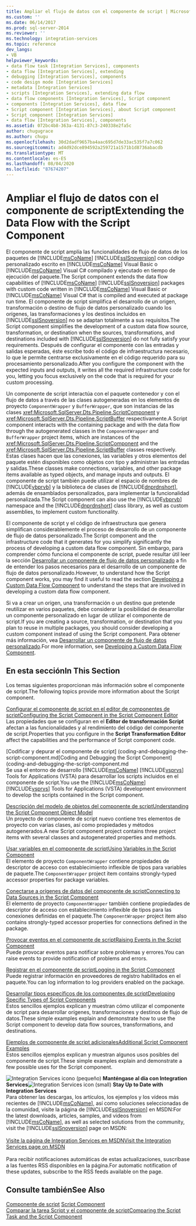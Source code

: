 ```yaml
---
title: Ampliar el flujo de datos con el componente de script | Microsoft Docs
ms.custom: ''
ms.date: 06/14/2017
ms.prod: sql-server-2014
ms.reviewer: ''
ms.technology: integration-services
ms.topic: reference
dev_langs:
- VB
helpviewer_keywords:
- data flow task [Integration Services], components
- data flow [Integration Services], extending
- debugging [Integration Services], components
- code design mode [Integration Services]
- metadata [Integration Services]
- scripts [Integration Services], extending data flow
- data flow components [Integration Services], Script component
- components [Integration Services], data flow
- Script component [Integration Services], about Script component
- Script component [Integration Services]
- data flow [Integration Services], components
ms.assetid: 072bc4b8-363a-4131-87c3-240338e2fa5c
author: chugugrace
ms.author: chugu
ms.openlocfilehash: 30d2dadf9657ba4aac695d7de33ac535f7a7c062
ms.sourcegitcommit: ad4d92dce894592a259721a1571b1d8736abacdb
ms.translationtype: MT
ms.contentlocale: es-ES
ms.lasthandoff: 08/04/2020
ms.locfileid: "87674207"
---
```

# <a name="extending-the-data-flow-with-the-script-component"></a><span data-ttu-id="2784d-102">Ampliar el flujo de datos con el componente de script</span><span class="sxs-lookup"><span data-stu-id="2784d-102">Extending the Data Flow with the Script Component</span></span>
  <span data-ttu-id="2784d-103">El componente de script amplía las funcionalidades de flujo de datos de los paquetes de [!INCLUDE[msCoName](../../../includes/msconame-md.md)] [!INCLUDE[ssISnoversion](../../../includes/ssisnoversion-md.md)] con código personalizado escrito en [!INCLUDE[msCoName](../../../includes/msconame-md.md)] Visual Basic o [!INCLUDE[msCoName](../../../includes/msconame-md.md)] Visual C# compilado y ejecutado en tiempo de ejecución del paquete.</span><span class="sxs-lookup"><span data-stu-id="2784d-103">The Script component extends the data flow capabilities of [!INCLUDE[msCoName](../../../includes/msconame-md.md)] [!INCLUDE[ssISnoversion](../../../includes/ssisnoversion-md.md)] packages with custom code written in [!INCLUDE[msCoName](../../../includes/msconame-md.md)] Visual Basic or [!INCLUDE[msCoName](../../../includes/msconame-md.md)] Visual C# that is compiled and executed at package run time.</span></span> <span data-ttu-id="2784d-104">El componente de script simplifica el desarrollo de un origen, transformación o destino de flujo de datos personalizado cuando los orígenes, las transformaciones y los destinos incluidos en [!INCLUDE[ssISnoversion](../../../includes/ssisnoversion-md.md)] no se adaptan totalmente a sus requisitos.</span><span class="sxs-lookup"><span data-stu-id="2784d-104">The Script component simplifies the development of a custom data flow source, transformation, or destination when the sources, transformations, and destinations included with [!INCLUDE[ssISnoversion](../../../includes/ssisnoversion-md.md)] do not fully satisfy your requirements.</span></span> <span data-ttu-id="2784d-105">Después de configurar el componente con las entradas y salidas esperadas, éste escribe todo el código de infraestructura necesario, lo que le permite centrarse exclusivamente en el código requerido para su procesamiento personalizado.</span><span class="sxs-lookup"><span data-stu-id="2784d-105">After you configure the component with the expected inputs and outputs, it writes all the required infrastructure code for you, letting you focus exclusively on the code that is required for your custom processing.</span></span>  
  
 <span data-ttu-id="2784d-106">Un componente de script interactúa con el paquete contenedor y con el flujo de datos a través de las clases autogeneradas en los elementos de proyecto `ComponentWrapper` y `BufferWrapper`, que son instancias de las clases <xref:Microsoft.SqlServer.Dts.Pipeline.ScriptComponent> y <xref:Microsoft.SqlServer.Dts.Pipeline.ScriptBuffer> respectivamente.</span><span class="sxs-lookup"><span data-stu-id="2784d-106">A Script component interacts with the containing package and with the data flow through the autogenerated classes in the `ComponentWrapper` and `BufferWrapper` project items, which are instances of the <xref:Microsoft.SqlServer.Dts.Pipeline.ScriptComponent> and the <xref:Microsoft.SqlServer.Dts.Pipeline.ScriptBuffer> classes respectively.</span></span> <span data-ttu-id="2784d-107">Estas clases hacen que las conexiones, las variables y otros elementos del paquete estén disponibles como objetos con tipo y administran las entradas y salidas.</span><span class="sxs-lookup"><span data-stu-id="2784d-107">These classes make connections, variables, and other package items available as typed objects, and manage inputs and outputs.</span></span> <span data-ttu-id="2784d-108">El componente de script también puede utilizar el espacio de nombres de [!INCLUDE[vbprvb](../../../includes/vbprvb-md.md)] y la biblioteca de clases de [!INCLUDE[dnprdnshort](../../../includes/dnprdnshort-md.md)], además de ensamblados personalizados, para implementar la funcionalidad personalizada.</span><span class="sxs-lookup"><span data-stu-id="2784d-108">The Script component can also use the [!INCLUDE[vbprvb](../../../includes/vbprvb-md.md)] namespace and the [!INCLUDE[dnprdnshort](../../../includes/dnprdnshort-md.md)] class library, as well as custom assemblies, to implement custom functionality.</span></span>  
  
 <span data-ttu-id="2784d-109">El componente de script y el código de infraestructura que genera simplifican considerablemente el proceso de desarrollo de un componente de flujo de datos personalizado.</span><span class="sxs-lookup"><span data-stu-id="2784d-109">The Script component and the infrastructure code that it generates for you simplify significantly the process of developing a custom data flow component.</span></span> <span data-ttu-id="2784d-110">Sin embargo, para comprender cómo funciona el componente de script, puede resultar útil leer la sección [Desarrollar un componente de flujo de datos personalizado](../../extending-packages-custom-objects/data-flow/developing-a-custom-data-flow-component.md) a fin de entender los pasos necesarios para el desarrollo de un componente de flujo de datos personalizado.</span><span class="sxs-lookup"><span data-stu-id="2784d-110">However, to understand how the Script component works, you may find it useful to read the section [Developing a Custom Data Flow Component](../../extending-packages-custom-objects/data-flow/developing-a-custom-data-flow-component.md) to understand the steps that are involved in developing a custom data flow component.</span></span>  
  
 <span data-ttu-id="2784d-111">Si va a crear un origen, una transformación o un destino que pretende reutilizar en varios paquetes, debe considerar la posibilidad de desarrollar un componente personalizado en lugar de utilizar el componente de script.</span><span class="sxs-lookup"><span data-stu-id="2784d-111">If you are creating a source, transformation, or destination that you plan to reuse in multiple packages, you should consider developing a custom component instead of using the Script component.</span></span> <span data-ttu-id="2784d-112">Para obtener más información, vea [Desarrollar un componente de flujo de datos personalizado](../../extending-packages-custom-objects/data-flow/developing-a-custom-data-flow-component.md).</span><span class="sxs-lookup"><span data-stu-id="2784d-112">For more information, see [Developing a Custom Data Flow Component](../../extending-packages-custom-objects/data-flow/developing-a-custom-data-flow-component.md).</span></span>  
  
## <a name="in-this-section"></a><span data-ttu-id="2784d-113">En esta sección</span><span class="sxs-lookup"><span data-stu-id="2784d-113">In This Section</span></span>  
 <span data-ttu-id="2784d-114">Los temas siguientes proporcionan más información sobre el componente de script.</span><span class="sxs-lookup"><span data-stu-id="2784d-114">The following topics provide more information about the Script component.</span></span>  
  
 [<span data-ttu-id="2784d-115">Configurar el componente de script en el editor de componentes de script</span><span class="sxs-lookup"><span data-stu-id="2784d-115">Configuring the Script Component in the Script Component Editor</span></span>](configuring-the-script-component-in-the-script-component-editor.md)  
 <span data-ttu-id="2784d-116">Las propiedades que se configuran en el **Editor de transformación Script** afectan a las funcionalidades y al rendimiento del código del componente de script.</span><span class="sxs-lookup"><span data-stu-id="2784d-116">Properties that you configure in the **Script Transformation Editor** affect the capabilities and the performance of Script component code.</span></span>  
  
 <span data-ttu-id="2784d-117">[Codificar y depurar el componente de script] (coding-and-debugging-the-script-component.md</span><span class="sxs-lookup"><span data-stu-id="2784d-117">[Coding and Debugging the Script Component](coding-and-debugging-the-script-component.md</span></span>  
 <span data-ttu-id="2784d-118">Se usa el entorno de desarrollo [!INCLUDE[msCoName](../../../includes/msconame-md.md)] [!INCLUDE[vsprvs](../../../includes/vsprvs-md.md)] Tools for Applications (VSTA) para desarrollar los scripts incluidos en el componente de script.</span><span class="sxs-lookup"><span data-stu-id="2784d-118">You use the [!INCLUDE[msCoName](../../../includes/msconame-md.md)] [!INCLUDE[vsprvs](../../../includes/vsprvs-md.md)] Tools for Applications (VSTA) development environment to develop the scripts contained in the Script component.</span></span>  
  
 [<span data-ttu-id="2784d-119">Descripción del modelo de objetos del componente de script</span><span class="sxs-lookup"><span data-stu-id="2784d-119">Understanding the Script Component Object Model</span></span>](understanding-the-script-component-object-model.md)  
 <span data-ttu-id="2784d-120">Un proyecto de componente de script nuevo contiene tres elementos de proyecto con varias clases, así como propiedades y métodos autogenerados.</span><span class="sxs-lookup"><span data-stu-id="2784d-120">A new Script component project contains three project items with several classes and autogenerated properties and methods.</span></span>  
  
 [<span data-ttu-id="2784d-121">Usar variables en el componente de script</span><span class="sxs-lookup"><span data-stu-id="2784d-121">Using Variables in the Script Component</span></span>](using-variables-in-the-script-component.md)  
 <span data-ttu-id="2784d-122">El elemento de proyecto `ComponentWrapper` contiene propiedades de descriptor de acceso con establecimiento inflexible de tipos para variables de paquete.</span><span class="sxs-lookup"><span data-stu-id="2784d-122">The `ComponentWrapper` project item contains strongly-typed accessor properties for package variables.</span></span>  
  
 [<span data-ttu-id="2784d-123">Conectarse a orígenes de datos del componente de script</span><span class="sxs-lookup"><span data-stu-id="2784d-123">Connecting to Data Sources in the Script Component</span></span>](connecting-to-data-sources-in-the-script-component.md)  
 <span data-ttu-id="2784d-124">El elemento de proyecto `ComponentWrapper` también contiene propiedades de descriptor de acceso con establecimiento inflexible de tipos para las conexiones definidas en el paquete.</span><span class="sxs-lookup"><span data-stu-id="2784d-124">The `ComponentWrapper` project item also contains strongly-typed accessor properties for connections defined in the package.</span></span>  
  
 [<span data-ttu-id="2784d-125">Provocar eventos en el componente de script</span><span class="sxs-lookup"><span data-stu-id="2784d-125">Raising Events in the Script Component</span></span>](raising-events-in-the-script-component.md)  
 <span data-ttu-id="2784d-126">Puede provocar eventos para notificar sobre problemas y errores.</span><span class="sxs-lookup"><span data-stu-id="2784d-126">You can raise events to provide notification of problems and errors.</span></span>  
  
 [<span data-ttu-id="2784d-127">Registrar en el componente de script</span><span class="sxs-lookup"><span data-stu-id="2784d-127">Logging in the Script Component</span></span>](logging-in-the-script-component.md)  
 <span data-ttu-id="2784d-128">Puede registrar información en proveedores de registro habilitados en el paquete.</span><span class="sxs-lookup"><span data-stu-id="2784d-128">You can log information to log providers enabled on the package.</span></span>  
  
 [<span data-ttu-id="2784d-129">Desarrollar tipos específicos de los componentes de script</span><span class="sxs-lookup"><span data-stu-id="2784d-129">Developing Specific Types of Script Components</span></span>](../../extending-packages-scripting-data-flow-script-component-types/developing-specific-types-of-script-components.md)  
 <span data-ttu-id="2784d-130">Estos sencillos ejemplos explican y muestran cómo utilizar el componente de script para desarrollar orígenes, transformaciones y destinos de flujo de datos.</span><span class="sxs-lookup"><span data-stu-id="2784d-130">These simple examples explain and demonstrate how to use the Script component to develop data flow sources, transformations, and destinations.</span></span>  
  
 [<span data-ttu-id="2784d-131">Ejemplos de componente de script adicionales</span><span class="sxs-lookup"><span data-stu-id="2784d-131">Additional Script Component Examples</span></span>](../../extending-packages-scripting-data-flow-script-component-examples/additional-script-component-examples.md)  
 <span data-ttu-id="2784d-132">Estos sencillos ejemplos explican y muestran algunos usos posibles del componente de script.</span><span class="sxs-lookup"><span data-stu-id="2784d-132">These simple examples explain and demonstrate a few possible uses for the Script component.</span></span>  
  
<span data-ttu-id="2784d-133">![Integration Services icono (pequeño)](../../media/dts-16.gif "Icono de Integration Services (pequeño)")  **Manténgase al día con Integration Services**</span><span class="sxs-lookup"><span data-stu-id="2784d-133">![Integration Services icon (small)](../../media/dts-16.gif "Integration Services icon (small)")  **Stay Up to Date with Integration Services**</span></span><br /> <span data-ttu-id="2784d-134">Para obtener las descargas, los artículos, los ejemplos y los vídeos más recientes de [!INCLUDE[msCoName](../../../includes/msconame-md.md)], así como soluciones seleccionadas de la comunidad, visite la página de [!INCLUDE[ssISnoversion](../../../includes/ssisnoversion-md.md)] en MSDN:</span><span class="sxs-lookup"><span data-stu-id="2784d-134">For the latest downloads, articles, samples, and videos from [!INCLUDE[msCoName](../../../includes/msconame-md.md)], as well as selected solutions from the community, visit the [!INCLUDE[ssISnoversion](../../../includes/ssisnoversion-md.md)] page on MSDN:</span></span><br /><br /> [<span data-ttu-id="2784d-135">Visite la página de Integration Services en MSDN</span><span class="sxs-lookup"><span data-stu-id="2784d-135">Visit the Integration Services page on MSDN</span></span>](https://go.microsoft.com/fwlink/?LinkId=136655)<br /><br /> <span data-ttu-id="2784d-136">Para recibir notificaciones automáticas de estas actualizaciones, suscríbase a las fuentes RSS disponibles en la página.</span><span class="sxs-lookup"><span data-stu-id="2784d-136">For automatic notification of these updates, subscribe to the RSS feeds available on the page.</span></span>  
  
## <a name="see-also"></a><span data-ttu-id="2784d-137">Consulte también</span><span class="sxs-lookup"><span data-stu-id="2784d-137">See Also</span></span>  
 <span data-ttu-id="2784d-138">[Componente de script](../../data-flow/transformations/script-component.md) </span><span class="sxs-lookup"><span data-stu-id="2784d-138">[Script Component](../../data-flow/transformations/script-component.md) </span></span>  
 [<span data-ttu-id="2784d-139">Comparar la tarea Script y el componente de script</span><span class="sxs-lookup"><span data-stu-id="2784d-139">Comparing the Script Task and the Script Component</span></span>](../comparing-the-script-task-and-the-script-component.md)  
  
  
